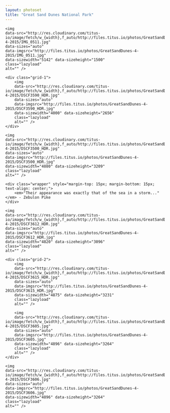 ```yaml
---
layout: photoset
title: "Great Sand Dunes National Park"
---
```


<div>

	<img
	data-src="http://res.cloudinary.com/titus-io/image/fetch/w_{width},f_auto/http://files.titus.io/photos/GreatSandDunes-4-2015/IMG_0511.jpg"
    data-sizes="auto"
    data-imgsrc="http://files.titus.io/photos/GreatSandDunes-4-2015/IMG_0511.jpg"
    data-sizewidth="5142" data-sizeheight="1500"
    class="lazyload"
    alt="" />

    <div class="grid-1">
	    <img
		data-src="http://res.cloudinary.com/titus-io/image/fetch/w_{width},f_auto/http://files.titus.io/photos/GreatSandDunes-4-2015/DSCF3590_HDR.jpg"
	    data-sizes="auto"
	    data-imgsrc="http://files.titus.io/photos/GreatSandDunes-4-2015/DSCF3590_HDR.jpg"
	    data-sizewidth="4000" data-sizeheight="2656"
	    class="lazyload"
	    alt="" />
    </div>

    <img
	data-src="http://res.cloudinary.com/titus-io/image/fetch/w_{width},f_auto/http://files.titus.io/photos/GreatSandDunes-4-2015/DSCF3500_HDR.jpg"
    data-sizes="auto"
    data-imgsrc="http://files.titus.io/photos/GreatSandDunes-4-2015/DSCF3500_HDR.jpg"
    data-sizewidth="4880" data-sizeheight="3209"
    class="lazyload"
    alt="" />

    <div class="wrapper" style="margin-top: 15px; margin-bottom: 15px; text-align: center;">
	    <em>"Their appearance was exactly that of the sea in a storm..."</em> - Zebulon Pike
    </div>

    <img
	data-src="http://res.cloudinary.com/titus-io/image/fetch/w_{width},f_auto/http://files.titus.io/photos/GreatSandDunes-4-2015/DSCF3612_HDR.jpg"
    data-sizes="auto"
    data-imgsrc="http://files.titus.io/photos/GreatSandDunes-4-2015/DSCF3612_HDR.jpg"
    data-sizewidth="4820" data-sizeheight="3096"
    class="lazyload"
    alt="" />

    <div class="grid-2">
	    <img
		data-src="http://res.cloudinary.com/titus-io/image/fetch/w_{width},f_auto/http://files.titus.io/photos/GreatSandDunes-4-2015/DSCF3615_HDR.jpg"
	    data-sizes="auto"
	    data-imgsrc="http://files.titus.io/photos/GreatSandDunes-4-2015/DSCF3615_HDR.jpg"
	    data-sizewidth="4875" data-sizeheight="3231"
	    class="lazyload"
	    alt="" />

	    <img
		data-src="http://res.cloudinary.com/titus-io/image/fetch/w_{width},f_auto/http://files.titus.io/photos/GreatSandDunes-4-2015/DSCF3605.jpg"
	    data-sizes="auto"
	    data-imgsrc="http://files.titus.io/photos/GreatSandDunes-4-2015/DSCF3605.jpg"
	    data-sizewidth="4896" data-sizeheight="3264"
	    class="lazyload"
	    alt="" />
    </div>

    <img
	data-src="http://res.cloudinary.com/titus-io/image/fetch/w_{width},f_auto/http://files.titus.io/photos/GreatSandDunes-4-2015/DSCF3606.jpg"
    data-sizes="auto"
    data-imgsrc="http://files.titus.io/photos/GreatSandDunes-4-2015/DSCF3606.jpg"
    data-sizewidth="4896" data-sizeheight="3264"
    class="lazyload"
    alt="" />

</div>